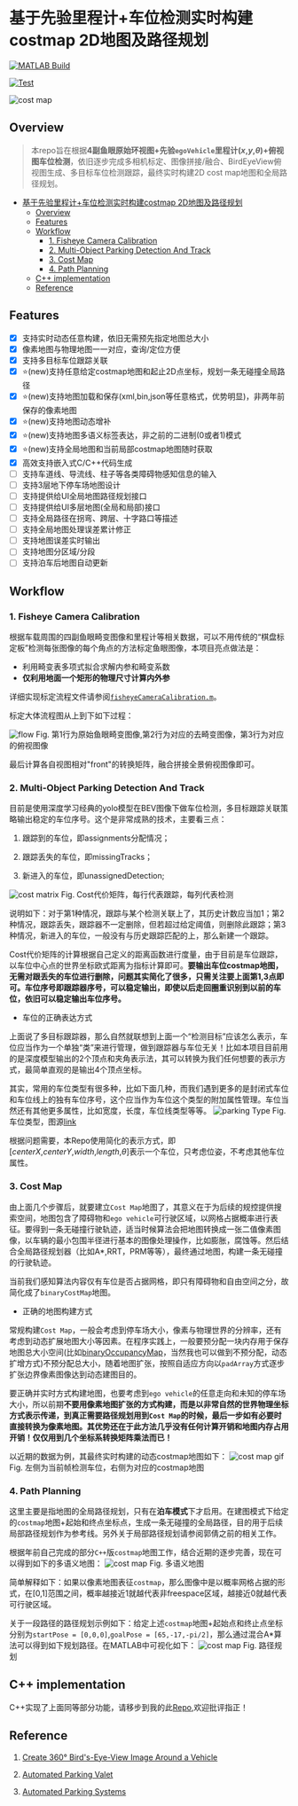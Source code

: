 # 基于先验里程计+车位检测实时构建costmap 2D地图及路径规划

[![MATLAB Build](https://img.shields.io/badge/MATLAB_Build-passing-success)](https://matlab.mathworks.com/)

[![Test](https://img.shields.io/badge/tested_with-R2024a-blue)](https://matlab.mathworks.com/)

![cost map](./data/mapOnLine.JPG)

## Overview

> 本repo旨在根据**4副鱼眼原始环视图+先验`egoVehicle`里程计($x$,$y$,$\theta$)+俯视图车位检测**，依旧逐步完成多相机标定、图像拼接/融合、BirdEyeView俯视图生成、多目标车位检测跟踪，最终实时构建2D cost map地图和全局路径规划。

<!-- @import "[TOC]" {cmd="toc" depthFrom=1 depthTo=6 orderedList=false} -->

<!-- code_chunk_output -->

- [基于先验里程计+车位检测实时构建costmap 2D地图及路径规划](#基于先验里程计车位检测实时构建costmap-2d地图及路径规划)
  - [Overview](#overview)
  - [Features](#features)
  - [Workflow](#workflow)
    - [1. Fisheye Camera Calibration](#1-fisheye-camera-calibration)
    - [2. Multi-Object Parking Detection And Track](#2-multi-object-parking-detection-and-track)
    - [3. Cost Map](#3-cost-map)
    - [4. Path Planning](#4-path-planning)
  - [C++ implementation](#c-implementation)
  - [Reference](#reference)

<!-- /code_chunk_output -->

## Features

- [x] 支持实时动态任意构建，依旧无需预先指定地图总大小
- [x] 像素地图与物理地图一一对应，查询/定位方便
- [x] 支持多目标车位跟踪关联
- [x] :star:(new)支持任意给定costmap地图和起止2D点坐标，规划一条无碰撞全局路径
- [x] :star:(new)支持地图加载和保存(xml,bin,json等任意格式，优势明显)，非两年前保存的像素地图
- [x] :star:(new)支持地图动态增补
- [x] :star:(new)支持地图多语义标签表达，非之前的二进制(0或者1)模式
- [x] :star:(new)支持全局地图和当前局部costmap地图随时获取
- [x] 高效支持嵌入式C/C++代码生成
- [ ] 支持车道线、导流线、柱子等各类障碍物感知信息的输入
- [ ] 支持3层地下停车场地图设计
- [ ] 支持提供给UI全局地图路径规划接口
- [ ] 支持提供给UI多层地图(全局和局部)接口
- [ ] 支持全局路径在拐弯、跨层、十字路口等描述
- [ ] 支持全局地图处理误差累计修正
- [ ] 支持地图误差实时输出
- [ ] 支持地图分区域/分段
- [ ] 支持泊车后地图自动更新

## Workflow

### 1. Fisheye Camera Calibration

根据车载周围的四副鱼眼畸变图像和里程计等相关数据，可以不用传统的“棋盘标定板”检测每张图像的每个角点的方法标定鱼眼图像，本项目亮点做法是：

- 利用畸变表多项式拟合求解内参和畸变系数
- **仅利用地面一个矩形的物理尺寸计算内外参**

详细实现标定流程文件请参阅[`fisheyeCameraCalibration.m`](./fisheyeCameraCalibration.m)。

标定大体流程图从上到下如下过程：

![flow](./data/flow.png)
Fig. 第1行为原始鱼眼畸变图像,第2行为对应的去畸变图像，第3行为对应的俯视图像

最后计算各自视图相对"front"的转换矩阵，融合拼接全景俯视图像即可。

### 2. Multi-Object Parking Detection And Track

目前是使用深度学习经典的yolo模型在BEV图像下做车位检测，多目标跟踪关联策略输出稳定的车位序号。这个是非常成熟的技术，主要看三点：

1. 跟踪到的车位，即assignments分配情况；

2. 跟踪丢失的车位，即missingTracks；

3. 新进入的车位，即unassignedDetection;

![cost matrix](./data/costMatrix.JPG)
Fig. Cost代价矩阵，每行代表跟踪，每列代表检测

说明如下：对于第1种情况，跟踪与某个检测关联上了，其历史计数应当加1；第2种情况，跟踪丢失，跟踪器不一定删除，但若超过给定阈值，则删除此跟踪；第3种情况，新进入的车位，一般没有与历史跟踪匹配的上，那么新建一个跟踪。

Cost代价矩阵的计算根据自己定义的距离函数进行度量，由于目前是车位跟踪，以车位中心点的世界坐标欧式距离为指标计算即可。**要输出车位costmap地图，无需对跟丢失的车位进行删除，问题其实简化了很多，只需关注要上面第1,3点即可。车位序号即跟踪器序号，可以稳定输出，即使以后走回圈重识别到以前的车位，依旧可以稳定输出车位序号。**

- 车位的正确表达方式

上面说了多目标跟踪器，那么自然就联想到上面一个“检测目标”应该怎么表示，车位应当作为一个单独“类”来进行管理，做到跟踪器与车位无关！比如本项目目前用的是深度模型输出的2个顶点和夹角表示法，其可以转换为我们任何想要的表示方式，最简单直观的是输出4个顶点坐标。

其实，常用的车位类型有很多种，比如下面几种，而我们遇到更多的是封闭式车位和车位线上的独有车位序号，这个应当作为车位这个类型的附加属性管理。车位当然还有其他更多属性，比如宽度，长度，车位线类型等等。
![parking Type](./data/parkingType.JPG)
Fig. 车位类型，图源[link](https://ww2.mathworks.cn/help/driving/ref/parkingspace.html?s_tid=doc_ta)

根据问题需要，本Repo使用简化的表示方式，即[$centerX$,$centerY$,$width$,$length$,$\theta$]表示一个车位，只考虑位姿，不考虑其他车位属性。

### 3. Cost Map

由上面几个步骤后，就要建立`Cost Map`地图了，其意义在于为后续的规控提供搜索空间，地图包含了障碍物和`ego vehicle`可行驶区域，以网格占据概率进行表征。要得到一条无碰撞行驶轨迹，适当时候算法会把地图转换成一张二值像素图像，以车辆的最小包围半径进行基本的图像处理操作，比如膨胀，腐蚀等。然后结合全局路径规划器（比如A*,RRT，PRM等等），最终通过地图，构建一条无碰撞的行驶轨迹。

当前我们感知算法内容仅有车位是否占据网格，即只有障碍物和自由空间之分，故简化成了`binaryCostMap`地图。

- 正确的地图构建方式

常规构建`Cost Map`，一般会考虑到停车场大小，像素与物理世界的分辨率，还有考虑到动态扩展地图大小等因素。在程序实践上，一般要预分配一块内存用于保存地图总大小空间(比如[binaryOccupancyMap](https://ww2.mathworks.cn/help/nav/ref/binaryoccupancymap.html)，当然我也可以做到不预分配，动态扩增方式)不预分配总大小，随着地图扩张，按照自适应方向以`padArray`方式逐步扩张边界像素图像达到动态建图目的。

要正确并实时方式构建地图，也要考虑到`ego vehicle`的任意走向和未知的停车场大小，所以前期**不要用像素地图扩张的方式构建，而是以非常自然的世界物理坐标方式表示传递，到真正需要路径规划用到`Cost Map`的时候，最后一步如有必要时直接转换为像素地图。其优势还在于此方法几乎没有任何计算开销和地图内存占用开销！仅仅用到几个坐标系转换矩阵乘法而已！**

以近期的数据为例，其最终实时构建的动态costmap地图如下：
![cost map gif](./data/mapOnLine.gif)
Fig. 左侧为当前帧检测车位，右侧为对应的costmap地图

### 4. Path Planning

这里主要是指地图的全局路径规划，只有在**泊车模式**下才启用。在建图模式下给定的`costmap`地图+起始和终点坐标点，生成一条无碰撞的全局路径，目的用于后续局部路径规划作为参考线。另外关于局部路径规划请参阅郭倩之前的相关工作。

根据年前自己完成的部分`C++`版`costmap`地图工作，结合近期的逐步完善，现在可以得到如下的多语义地图：
![cost map](./data/map_on_line.JPG)
Fig. 多语义地图

简单解释如下：如果以像素地图表征`costmap`，那么图像中是以概率网格占据的形式，在[0,1]范围之间，概率越接近1就越代表非freespace区域，越接近0就越代表可行驶区域。

关于一段路径的路径规划示例如下：给定上述`costmap`地图+起始点和终止点坐标分别为`startPose = [0,0,0]`,`goalPose = [65,-17,-pi/2]`，那么通过混合A*算法可以得到如下规划路径。在MATLAB中可视化如下：
![cost map](./data/plannedPath.png)
Fig. 路径规划

## C++ implementation

C++实现了上面同等部分功能，请移步到我的此[Repo](),欢迎批评指正！

## Reference

1. [Create 360° Bird's-Eye-View Image Around a Vehicle](https://www.mathworks.com/help/driving/ug/create-360-birds-eye-view-image.html)
1. [Automated Parking Valet](https://www.mathworks.com/help/driving/ug/automated-parking-valet.html)

1. [Automated Parking Systems](https://www.mathworks.com/help/driving/automated-parking-systems.html)
